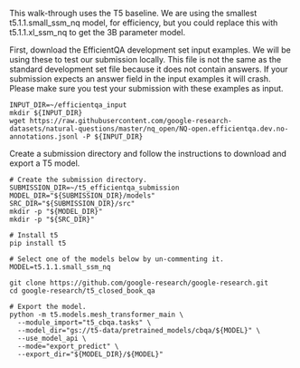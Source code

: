 This walk-through uses the T5 baseline. We are using the smallest t5.1.1.small_ssm_nq model, for efficiency, but you could replace this with t5.1.1.xl_ssm_nq to get the 3B parameter model.

First, download the EfficientQA development set input examples. We will be using these to test our submission locally. 
This file is not the same as the standard development set file because it does not contain answers. 
If your submission expects an answer field in the input examples it will crash. Please make sure you test your submission with these examples as input.

```
INPUT_DIR=~/efficientqa_input
mkdir ${INPUT_DIR}
wget https://raw.githubusercontent.com/google-research-datasets/natural-questions/master/nq_open/NQ-open.efficientqa.dev.no-annotations.jsonl -P ${INPUT_DIR}
```


Create a submission directory and follow the instructions to download and export a T5 model.


```
# Create the submission directory.
SUBMISSION_DIR=~/t5_efficientqa_submission
MODEL_DIR="${SUBMISSION_DIR}/models"
SRC_DIR="${SUBMISSION_DIR}/src"
mkdir -p "${MODEL_DIR}"
mkdir -p "${SRC_DIR}"

# Install t5
pip install t5

# Select one of the models below by un-commenting it.
MODEL=t5.1.1.small_ssm_nq

git clone https://github.com/google-research/google-research.git
cd google-research/t5_closed_book_qa

# Export the model.
python -m t5.models.mesh_transformer_main \
  --module_import="t5_cbqa.tasks" \
  --model_dir="gs://t5-data/pretrained_models/cbqa/${MODEL}" \
  --use_model_api \
  --mode="export_predict" \
  --export_dir="${MODEL_DIR}/${MODEL}"
```

